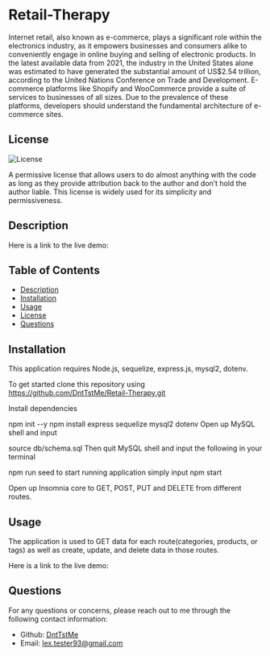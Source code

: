 # Retail-Therapy
Internet retail, also known as e-commerce, plays a significant role within the electronics industry, as it empowers businesses and consumers alike to conveniently engage in online buying and selling of electronic products. In the latest available data from 2021, the industry in the United States alone was estimated to have generated the substantial amount of US$2.54 trillion, according to the United Nations Conference on Trade and Development. E-commerce platforms like Shopify and WooCommerce provide a suite of services to businesses of all sizes. Due to the prevalence of these platforms, developers should understand the fundamental architecture of e-commerce sites.

## License
![License](https://img.shields.io/badge/license-MIT%20License-brightgreen)

A permissive license that allows users to do almost anything with the code as long as they provide attribution back to the author and don’t hold the author liable. This license is widely used for its simplicity and permissiveness.

## Description


Here is a link to the live demo: 



## Table of Contents
- [Description](#description)
- [Installation](#installation)
- [Usage](#usage)
- [License](#license)
- [Questions](#questions)

## Installation
This application requires Node.js, sequelize, express.js, mysql2, dotenv.

To get started clone this repository using
https://github.com/DntTstMe/Retail-Therapy.git


Install dependencies

npm init --y
npm install express sequelize mysql2 dotenv
Open up MySQL shell and input

source db/schema.sql
Then quit MySQL shell and input the following in your terminal

npm run seed
to start running application simply input
npm start

Open up Insomnia core to GET, POST, PUT and DELETE from different routes.

## Usage
The application is used to GET data for each route(categories, products, or tags) as well as create, update, and delete data in those routes.


Here is a link to the live demo: 


## Questions
For any questions or concerns, please reach out to me through the following contact information:

- Github: [DntTstMe](https://github.com/DntTstMe)
- Email: lex.tester93@gmail.com